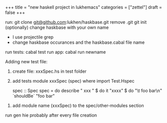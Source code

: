 +++
title = "new haskell project in lukhemacs"
categories = ["zettel"]
draft = false
+++

run: git clone git@github.com:lukhen/haskbase.git
remove .git
git init (optionally)
change haskbase with your own name

-   I use projectile grep
-   change haskbase occurances and the haskbase.cabal file name

run tests: cabal test
run app: cabal run newname

Adding new test file:

1.  create file: xxxSpec.hs in test folder

2.  add tests
    module xxxSpec (spec) where
    import Test.Hspec

    spec :: Spec
    spec = do
       describe " xxx " $ do
         it "xxxx" $ do
           "\t  foo bar\n" \`shouldBe\` "foo bar"

<!--listend-->

1.  add module name (xxxSpec) to the spec/other-modules section

run gen hie
probably after every file creation